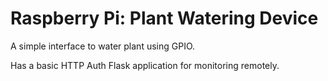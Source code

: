 # Raspberry Pi: Plant Watering Device

A simple interface to water plant using GPIO.

Has a basic HTTP Auth Flask application for monitoring remotely.
